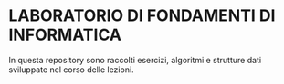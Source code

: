 # LABORATORIO DI FONDAMENTI DI INFORMATICA
In questa repository sono raccolti esercizi, algoritmi e strutture dati sviluppate nel corso delle lezioni.

